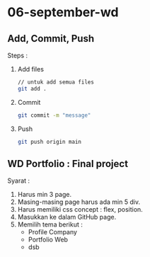 # 06-september-wd

## Add, Commit, Push

Steps :

1. Add files

   ```bash
   // untuk add semua files
   git add .
   ```

2. Commit

   ```bash
   git commit -m "message"
   ```

3. Push

   ```bash
   git push origin main
   ```

## WD Portfolio : Final project

Syarat :

1. Harus min 3 page.
2. Masing-masing page harus ada min 5 div.
3. Harus memiliki css concept : flex, position.
4. Masukkan ke dalam GitHub page.
5. Memilih tema berikut :
   - Profile Company
   - Portfolio Web
   - dsb
